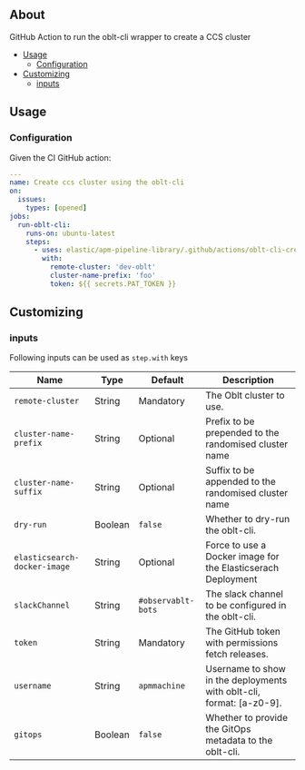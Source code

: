 ## About

GitHub Action to run the oblt-cli wrapper to create a CCS cluster

* [Usage](#usage)
  * [Configuration](#configuration)
* [Customizing](#customizing)
  * [inputs](#inputs)

## Usage

### Configuration

Given the CI GitHub action:

```yaml
---
name: Create ccs cluster using the oblt-cli
on:
  issues:
    types: [opened]
jobs:
  run-oblt-cli:
    runs-on: ubuntu-latest
    steps:
      - uses: elastic/apm-pipeline-library/.github/actions/oblt-cli-create-ccs@current
        with:
          remote-cluster: 'dev-oblt'
          cluster-name-prefix: 'foo'
          token: ${{ secrets.PAT_TOKEN }}
```

## Customizing

### inputs

Following inputs can be used as `step.with` keys

| Name                        | Type    | Default                     | Description                        |
|-----------------------------|---------|-----------------------------|------------------------------------|
| `remote-cluster`            | String  | Mandatory                   | The Oblt cluster to use. |
| `cluster-name-prefix`       | String  | Optional                    | Prefix to be prepended to the randomised cluster name |
| `cluster-name-suffix`       | String  | Optional                    | Suffix to be appended to the randomised cluster name |
| `dry-run`                   | Boolean | `false`                     | Whether to dry-run the oblt-cli. |
| `elasticsearch-docker-image`| String  | Optional                    | Force to use a Docker image for the Elasticserach Deployment |
| `slackChannel`              | String  | `#observablt-bots`          | The slack channel to be configured in the oblt-cli. |
| `token`                     | String  | Mandatory                   | The GitHub token with permissions fetch releases. |
| `username`                  | String  | `apmmachine`                | Username to show in the deployments with oblt-cli, format: [a-z0-9]. |
| `gitops`                    | Boolean | `false`                     | Whether to provide the GitOps metadata to the oblt-cli. |
